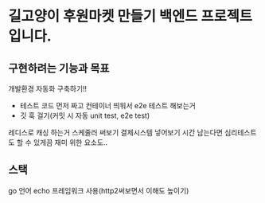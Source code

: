 # 길고양이 후원마켓 만들기 백엔드 프로젝트입니다.

## 구현하려는 기능과 목표

개발환경 자동화 구축하기!!

- 테스트 코드 먼저 짜고 컨테이너 띄워서 e2e 테스트 해보는거
- 깃 훅 걸기(커밋 시 자동 unit test, e2e test)

레디스로 캐싱 하는거
스케줄러 써보기
결제시스템 넣어보기
시간 남는다면 심리테스트도 할 수 있게끔 재미 위한 요소도..

## 스택

go 언어
echo 프레임워크 사용(http2써보면서 이해도 높이기)
